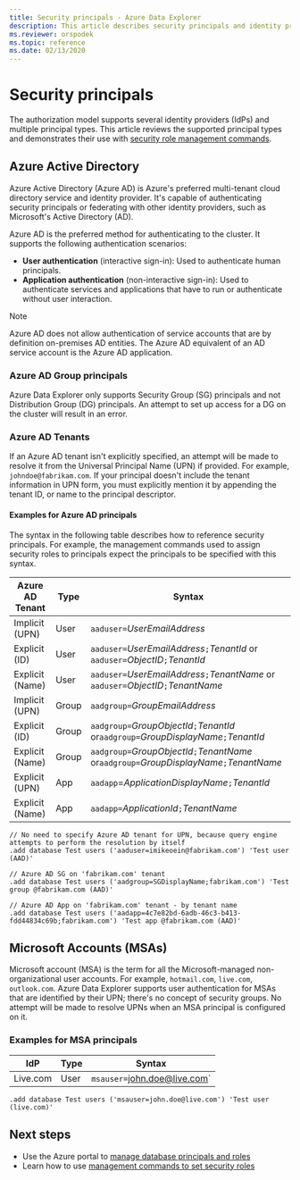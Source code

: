 ```yaml
---
title: Security principals - Azure Data Explorer
description: This article describes security principals and identity providers in Azure Data Explorer.
ms.reviewer: orspodek
ms.topic: reference
ms.date: 02/13/2020
---
```

# Security principals

The authorization model supports several identity providers (IdPs) and multiple principal types.
This article reviews the supported principal types and demonstrates their use with [security role management commands](../../management/security-roles.md).

## Azure Active Directory

Azure Active Directory (Azure AD) is Azure's preferred multi-tenant cloud directory service and identity provider. It's
capable of authenticating security principals or federating with other identity providers, such as Microsoft's Active Directory (AD).

Azure AD is the preferred method for authenticating to the cluster. It supports the following authentication scenarios:

* **User authentication** (interactive sign-in): Used to authenticate human principals.
* **Application authentication** (non-interactive sign-in): Used to authenticate services and applications that have to run or authenticate without user interaction.

> [!NOTE]
> Azure AD does not allow authentication of service accounts that are by definition on-premises AD entities. The Azure AD equivalent of an AD service account is the Azure AD application.

### Azure AD Group principals

Azure Data Explorer only supports Security Group (SG) principals and not Distribution Group (DG) principals. An attempt to set up access for a DG on the cluster will result in an error.

### Azure AD Tenants

If an Azure AD tenant isn't explicitly specified, an attempt will be made to resolve it from the Universal Principal Name (UPN) if provided. For example, `johndoe@fabrikam.com`. If your principal doesn't include the tenant information in UPN form, you must explicitly mention it by appending the tenant ID, or name to the principal descriptor.

#### Examples for Azure AD principals

The syntax in the following table describes how to reference security principals. For example, the management commands used to assign security roles to principals expect the principals to be specified with this syntax.

| Azure AD Tenant | Type | Syntax |
|--|--|--|
| Implicit (UPN) | User | `aaduser=`*UserEmailAddress* |
| Explicit (ID) | User | `aaduser=`*UserEmailAddress*`;`*TenantId* or `aaduser=`*ObjectID*`;`*TenantId* |
| Explicit (Name) | User | `aaduser=`*UserEmailAddress*`;`*TenantName* or `aaduser=`*ObjectID*`;`*TenantName* |
| Implicit (UPN) | Group | `aadgroup=`*GroupEmailAddress* |
| Explicit (ID) | Group | `aadgroup=`*GroupObjectId*`;`*TenantId* or`aadgroup=`*GroupDisplayName*`;`*TenantId* |
| Explicit (Name) | Group | `aadgroup=`*GroupObjectId*`;`*TenantName* or`aadgroup=`*GroupDisplayName*`;`*TenantName* |
| Explicit (UPN) | App | `aadapp`=*ApplicationDisplayName*`;`*TenantId* |
| Explicit (Name) | App | `aadapp=`*ApplicationId*`;`*TenantName* |

```kusto
// No need to specify Azure AD tenant for UPN, because query engine attempts to perform the resolution by itself
.add database Test users ('aaduser=imikeoein@fabrikam.com') 'Test user (AAD)'

// Azure AD SG on 'fabrikam.com' tenant
.add database Test users ('aadgroup=SGDisplayName;fabrikam.com') 'Test group @fabrikam.com (AAD)'

// Azure AD App on 'fabrikam.com' tenant - by tenant name
.add database Test users ('aadapp=4c7e82bd-6adb-46c3-b413-fdd44834c69b;fabrikam.com') 'Test app @fabrikam.com (AAD)'
```

## Microsoft Accounts (MSAs)

Microsoft account (MSA) is the term for all the Microsoft-managed non-organizational user accounts. For example, `hotmail.com`, `live.com`, `outlook.com`.
Azure Data Explorer supports user authentication for MSAs that are identified by their UPN; there's no concept of security groups.
No attempt will be made to resolve UPNs when an MSA principal is configured on it.

### Examples for MSA principals

| IdP | Type | Syntax |
|--|--|--|
| Live.com | User | `msauser=`john.doe@live.com` |

```kusto
.add database Test users ('msauser=john.doe@live.com') 'Test user (live.com)'
```

## Next steps

* Use the Azure portal to [manage database principals and roles](manage-database-permissions)
* Learn how to use [management commands to set security roles](../security-roles.md)
